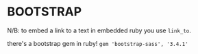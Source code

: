 # BOOTSTRAP

N/B: to embed a link to a text in embedded ruby you use `link_to`.

there's a bootstrap gem in ruby! `gem 'bootstrap-sass', '3.4.1'`